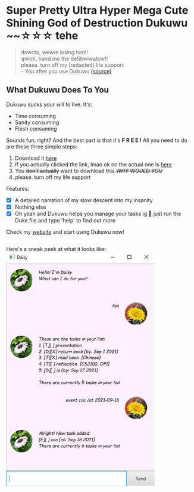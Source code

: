 # Super Pretty Ultra Hyper Mega Cute Shining God of Destruction Dukuwu ~~☆☆☆ tehe
> dowcto, wewre losing him!!<br>
> qwick, hand me the defibwiwatow!!<br>
> please. turn off my [redacted] life support<br>
>                              - You after you use Dukuwu [(source)](https://i.redd.it/qcsnneo5fyh01.jpg)

## What Dukuwu Does To You
Dukuwu sucks your will to live. It's:
* Time consuming
* Sanity consuming
* Flesh consuming

Sounds fun, right? And the best part is that it's **F R E E !**
All you need to do are these three simple steps:
1. Download it [here](https://www.youtube.com/watch?v=dQw4w9WgXcQ&ab_channel=RickAstley)
2. If you actually clicked the link, lmao ok no the actual one is [here](https://github.com/ruthpohrp/ip)
3. You ~~don't actually~~ want to download this ~~_WHY WOULD YOU_~~
4. please. turn off my life support

Features:
- [x] A detailed narration of my slow descent into my insanity
- [x] Nothing else
- [x] Oh yeah and Dukuwu helps you manage your tasks ig 🤔 just run the Duke file and type 'help' to find out more

Check my [website](https://ruthpohrp.github.io/ip/) and start using Dukewu now!

## 
Here's a sneak peek at what it looks like:
![Sneak Peek](docs/Ui.png?raw=true)

